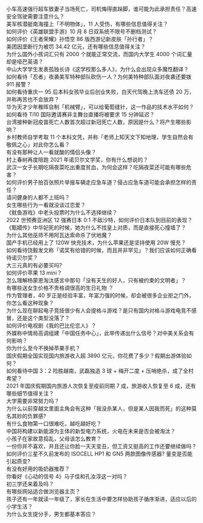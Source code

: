 小车高速强行超车致妻子当场死亡，司机悔得直跺脚，谁可能为此承担责任？高速安全驾驶需要注意什么？  
美军核潜艇南海撞上「不明物体」，11 人受伤，有哪些信息值得关注？  
如何评价《英雄联盟手游》10 月 8 日双系统不限号不删档测试？  
如何评价《王者荣耀》孙悟空 86 版西游记新皮肤「孙行者」？  
美团因垄断行为被罚 34.42 亿元，还有哪些信息值得关注？  
为什么国外小孩词汇只有 2000 个就能正常交流，而国内大学生 4000 个词汇量却是哑巴英语？  
中山大学学生发表孤独长诗《这学校那么多人》，为什么会出现众多魔性翻译？  
如何看待「忍者」夜袭美军特种部队砍伤一人？为何美特种部队面对夜袭还要拨 911 报警？  
如何看待重庆一 95 后本科女孩毕业后创业失败，白天代驾晚上洗车还债 20 万，并称再苦也不会放弃？  
华为天才少年稚晖自制「机械臂」，可以给葡萄缝针，这一作品的技术水平如何？  
如何看待 Ti10 国际邀请赛非主舞台直播将被要求 15 分钟延迟？  
台湾接种新冠疫苗死亡人数首次超过新冠死亡人数，原因是什么？将产生哪些影响？  
乡村教师自学考取 11 个本科文凭，并称「老师上知天文下知地理，学生自然会有敬佩之心」对此你怎么看？  
有没有那种让人一看就酸的情侣头像？  
村上春树再度陪跑 2021 年诺贝尔文学奖，你有什么想说的？  
武汉一女子长期吃隔夜菜吃出重度贫血，为何会这样？吃隔夜菜还可能有哪些危害？  
如何评价男子拍百张照片举报车辆走应急车道？侵占应急车道可能会承担怎样的责任？  
请问健身的人都不上班吗？  
女生哪些行为一看就没谈过恋爱？  
《鱿鱼游戏》中老头投票时为什么不选择继续？  
2022 世预赛亚洲区 12 强赛日本 0:1 不敌沙特，如何评价日本队到目前的表现？  
《甄嬛传》中华妃死的时候，她为什么不找皇上对质，而是直接死心撞墙了？  
为什么其他巫师不用阿瓦达索命杀了伏地魔？  
国产手机已经用上了 120W 快充技术，为什么苹果还是坚持使用 20W 慢充？  
如何看待饶毅发文称「诺奖有给错的时候，而且并非罕见」？我们应该如何正确看待诺贝尔奖？  
大三元真的有必要买吗?  
如何评价苹果 13 mini？  
怎么理解杨蒙恩淘汰感言中那句「没有天生的好人，只有被约束的文明者」？  
有哪些送女生价格不贵格调很高的生日礼物 ？  
作为管理者，40 岁正是经验丰富，年富力强的时候，却会被很多企业拒之门外，你怎么看这种现象？  
为什么现在聊起电子竞技很少有人会提格斗游戏？是只有国内对格斗游戏电竞不感冒，还是这个类型没落了？  
如何评价电视剧《我的巴比伦恋人》？  
外媒称中情局高调组建「中国任务中心」，此举传递出什么信号？对中美关系会有何影响？  
你为什么至今不换掉苹果手机？  
国庆假期全国实现国内旅游收入超 3890 亿元，你花费了多少？假期出游体验如何？  
如何看待中国 3：2 险胜越南，武磊独造 3 球 + 梅开二度 + 压哨绝杀，成了全村希望？  
2021 年国庆假期国内旅游人次恢复至疫前同期 7 成，旅游收入恢复至 6 成，还有哪些细节值得关注？  
大学需要非常努力吗？  
为什么以前穿越文里面主角会有这种「我没杀某人，但是某人因我而死」的这种莫名其妙的负罪感?  
有什么食物第一口很难吃，越吃越好吃？  
中国将构建以新能源为主体的新型电力系统，火电在未来是否会被淘汰？  
小孩子在家故意捣乱，父母该怎么教育？  
一份你并不喜欢，并且还让你脸一天天变丑，但工资又挺高的工作还要继续做吗 ​​​？  
如何评价三星不久前发布的 ISOCELL HP1 和 GN5 两款图像传感器? 量变是否能引起质变?  
有没有好用的吸奶器推荐？  
你看好《心动的信号 4》马子佳和孔汝淳这一对吗？  
初三学还来着及吗？  
有哪些网站适合做浏览器主页？  
孩子还有一年就读一年级了，家长在生活中要怎样协助孩子循序渐进，适应以后的小学生活？  
为什么女生提分手，男生都基本答应？  

